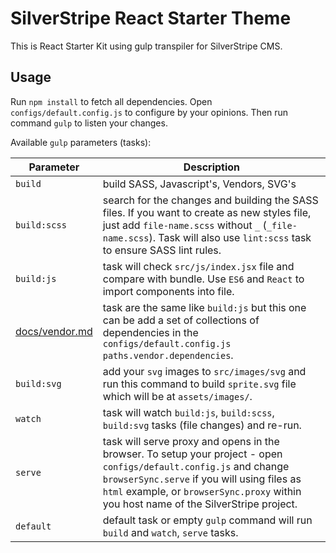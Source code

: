 # SilverStripe React Starter Theme

This is React Starter Kit using gulp transpiler for SilverStripe CMS.

## Usage

Run `npm install` to fetch all dependencies. Open `configs/default.config.js` to configure by your opinions. Then run command `gulp` to listen your changes.

Available `gulp` parameters (tasks):

| Parameter | Description |
|-----------|-------------|
| `build` | build SASS, Javascript's, Vendors, SVG's |
| `build:scss` | search for the changes and building the SASS files. If you want to create as new styles file, just add `file-name.scss` without `_` (`_file-name.scss`). Task will also use `lint:scss` task to ensure SASS lint rules. |
| `build:js` | task will check `src/js/index.jsx` file and compare with bundle. Use `ES6` and `React` to import components into file. |
| [docs/vendor.md](build:vendor) | task are the same like `build:js` but this one can be add a set of collections of dependencies in the `configs/default.config.js` `paths.vendor.dependencies`. |
| `build:svg` | add your `svg` images to `src/images/svg` and run this command to build `sprite.svg` file which will be at `assets/images/`. |
| `watch` | task will watch `build:js`, `build:scss`, `build:svg` tasks (file changes) and re-run. |
| `serve` | task will serve proxy and opens in the browser. To setup your project - open `configs/default.config.js` and change `browserSync.serve` if you will using files as `html` example, or `browserSync.proxy` within you host name of the SilverStripe project. |
| `default` | default task or empty `gulp` command will run `build` and `watch`, `serve` tasks. |

